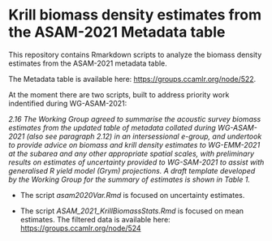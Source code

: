 # Krill biomass density estimates from the ASAM-2021 Metadata table

This repository contains Rmarkdown scripts to analyze the biomass density estimates from the ASAM-2021 metadata table.

The Metadata table is available here: https://groups.ccamlr.org/node/522.

At the moment there are two scripts, built to address priority work indentified during WG-ASAM-2021:

*2.16 The Working Group agreed to summarise the acoustic survey biomass estimates from the updated table of metadata collated during WG-ASAM-2021 (also see paragraph 2.12) in an intersessional e-group, and undertook to provide advice on biomass and krill density estimates to  WG-EMM-2021  at  the subarea  and  any  other  appropriate  spatial  scales,  with  preliminary  results  on  estimates  of  uncertainty  provided  to  WG-SAM-2021  to  assist  with  generalised  R  yield  model  (Grym)  projections. A  draft  template  developed  by  the  Working  Group  for  the  summary of estimates is shown in Table 1.*

- The script _asam2020Var.Rmd_ is focused on uncertainty estimates. 

- The script _ASAM_2021_KrillBiomassStats.Rmd_ is focused on mean estimates. The filtered data is available here: https://groups.ccamlr.org/node/524

